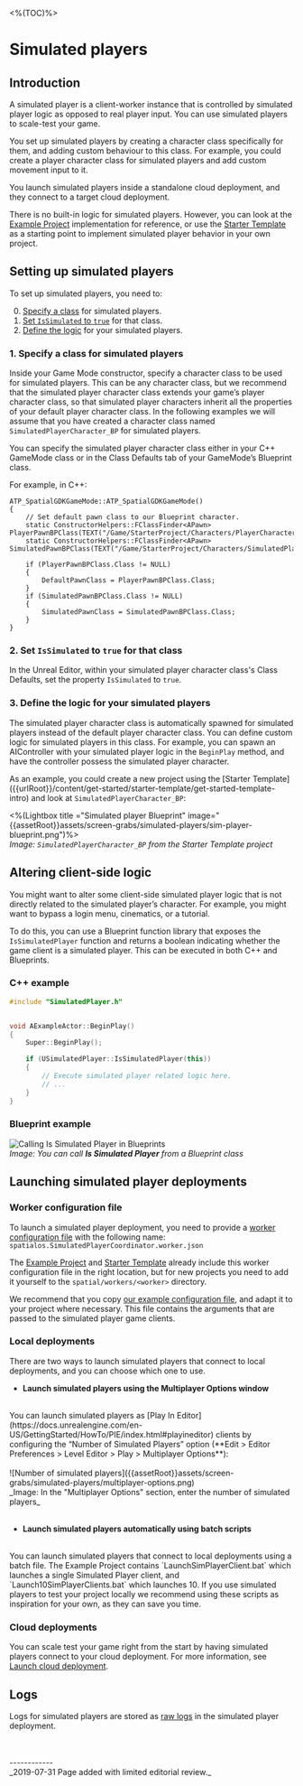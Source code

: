 <%(TOC)%>

# Simulated players

## Introduction

A simulated player is a client-worker instance that is controlled by simulated player logic as opposed to real player input. You can use simulated players to scale-test your game. 

You set up simulated players by creating a character class specifically for them, and adding custom behaviour to this class. For example, you could create a player character class for simulated players and add custom movement input to it. 

You launch simulated players inside a standalone cloud deployment, and they connect to a target cloud deployment.

There is no built-in logic for simulated players. However, you can look at the [Example Project]({{urlRoot}}/content/get-started/example-project/exampleproject-intro) implementation for reference, or use the [Starter Template]({{urlRoot}}/content/get-started/starter-template/get-started-template-intro) as a starting point to implement simulated player behavior in your own project.

## Setting up simulated players

To set up simulated players, you need to:

0. [Specify a class](#1-specify-a-class-for-simulated-players) for simulated players.
0. [Set `IsSimulated` to `true`](#2-set-issimulated-to-true-for-that-class) for that class.
0. [Define the logic](#3-define-the-logic-for-your-simulated-players) for your simulated players.

### 1. Specify a class for simulated players
Inside your Game Mode constructor, specify a character class to be used for simulated players. This can be any character class, but we recommend that the simulated player character class extends your game’s player character class, so that simulated player characters inherit all the properties of your default player character class. In the following examples we will assume that you have created a character class named `SimulatedPlayerCharacter_BP` for simulated players.

You can specify the simulated player character class either in your C++ GameMode class or in the Class Defaults tab of your GameMode’s Blueprint class.

For example, in C++:

```
ATP_SpatialGDKGameMode::ATP_SpatialGDKGameMode()
{
	// Set default pawn class to our Blueprint character.
	static ConstructorHelpers::FClassFinder<APawn> PlayerPawnBPClass(TEXT("/Game/StarterProject/Characters/PlayerCharacter_BP"));
	static ConstructorHelpers::FClassFinder<APawn> SimulatedPawnBPClass(TEXT("/Game/StarterProject/Characters/SimulatedPlayers/SimulatedPlayerCharacter_BP"));

	if (PlayerPawnBPClass.Class != NULL)
	{
		DefaultPawnClass = PlayerPawnBPClass.Class;
	}
	if (SimulatedPawnBPClass.Class != NULL)
	{
		SimulatedPawnClass = SimulatedPawnBPClass.Class;
	}
}
```

### 2. Set `IsSimulated` to `true` for that class
In the Unreal Editor, within your simulated player character class's Class Defaults, set the property `IsSimulated` to `true`.

### 3. Define the logic for your simulated players
The simulated player character class is automatically spawned for simulated players instead of the default player character class. You can define custom logic for simulated players in this class. For example, you can spawn an AIController with your simulated player logic in the `BeginPlay` method, and have the controller possess the simulated player character.

As an example, you could create a new project using the [Starter Template] ({{urlRoot}}/content/get-started/starter-template/get-started-template-intro) and look at `SimulatedPlayerCharacter_BP`:

<%(Lightbox title ="Simulated player Blueprint" image="{{assetRoot}}assets/screen-grabs/simulated-players/sim-player-blueprint.png")%>
<br>_Image: `SimulatedPlayerCharacter_BP` from the Starter Template project_

## Altering client-side logic
You might want to alter some client-side simulated player logic that is not directly related to the simulated player’s character. For example, you might want to bypass a login menu, cinematics, or a tutorial. 

To do this, you can use a Blueprint function library that exposes the `IsSimulatedPlayer` function and returns a boolean indicating whether the game client is a simulated player. This can be executed in both C++ and Blueprints.

### C++ example

```cpp
#include "SimulatedPlayer.h"


void AExampleActor::BeginPlay()
{
    Super::BeginPlay();

    if (USimulatedPlayer::IsSimulatedPlayer(this))
    {
        // Execute simulated player related logic here.
        // ...
    }
}
```

### Blueprint example

![Calling Is Simulated Player in Blueprints]({{assetRoot}}assets/screen-grabs/simulated-players/is-simulated-player.png)
<br>_Image: You can call **Is Simulated Player** from a Blueprint class_

## Launching simulated player deployments

### Worker configuration file

To launch a simulated player deployment, you need to provide a [worker configuration file]({{urlRoot}}/content/glossary#worker-configuration-file) with the following name:
`spatialos.SimulatedPlayerCoordinator.worker.json`

The [Example Project]({{urlRoot}}/content/get-started/example-project/exampleproject-intro) and [Starter Template]({{urlRoot}}/content/get-started/starter-template/get-started-template-intro) already include this worker configuration file in the right location, but for new projects you need to add it yourself to the `spatial/workers/<worker>` directory. 

We recommend that you copy [our example configuration file](https://github.com/spatialos/UnrealGDK/blob/release/SpatialGDK/Build/Programs/Improbable.Unreal.Scripts/WorkerCoordinator/SpatialConfig/spatialos.SimulatedPlayerCoordinator.worker.json), and adapt it to your project where necessary. This file contains the arguments that are passed to the simulated player game clients.
### Local deployments

There are two ways to launch simulated players that connect to local deployments, and you can choose which one to use. 

- **Launch simulated players using the Multiplayer Options window**
</br>
  You can launch simulated players as [Play In Editor](https://docs.unrealengine.com/en-US/GettingStarted/HowTo/PIE/index.html#playineditor) clients by configuring the “Number of Simulated Players” option (**Edit > Editor Preferences > Level Editor > Play > Multiplayer Options**):
  </br></br>
  ![Number of simulated players]({{assetRoot}}assets/screen-grabs/simulated-players/multiplayer-options.png)
  <br>_Image: In the "Multiplayer Options" section, enter the number of simulated players_
  </br></br>

- **Launch simulated players automatically using batch scripts**
</br>
  You can launch simulated players that connect to local deployments using a batch file. The Example Project contains `LaunchSimPlayerClient.bat` which launches a single Simulated Player client, and `Launch10SimPlayerClients.bat` which launches 10. If you use simulated players to test your project locally we recommend using these scripts as inspiration for your own, as they can save you time.

### Cloud deployments

You can scale test your game right from the start by having simulated players connect to your cloud deployment. For more information, see [Launch cloud deployment]({{urlRoot}}/content/cloud-deployment-workflow#launch-cloud-deployment).

## Logs
Logs for simulated players are stored as [raw logs](https://docs.improbable.io/reference/latest/shared/worker-configuration/raw-worker-logs) in the simulated player deployment.

<br/>
<br/>------------<br/>
_2019-07-31 Page added with limited editorial review._